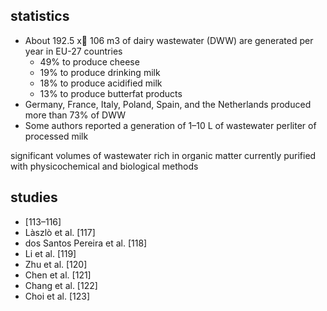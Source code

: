 
## statistics
- About 192.5 x 106 m3 of dairy wastewater (DWW) are generated per year in EU-27 countries
	- 49% to produce cheese
	- 19% to produce drinking milk
	- 18% to produce acidified milk
	- 13% to produce butterfat products
- Germany, France, Italy, Poland, Spain, and the Netherlands produced more than 73% of DWW
- Some authors reported a generation of 1–10 L of wastewater perliter of processed milk

significant volumes of wastewater rich in organic matter
currently purified with physicochemical and biological methods

## studies
- [113–116]
- Làszlò et al. [117]
- dos Santos Pereira et al. [118]
- Li et al. [119]
- Zhu et al. [120]
- Chen et al. [121]
- Chang et al. [122]
- Choi et al. [123]